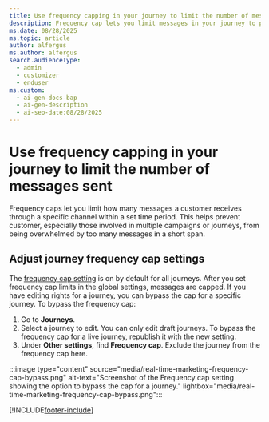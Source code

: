 ```yaml
---
title: Use frequency capping in your journey to limit the number of messages sent
description: Frequency cap lets you limit messages in your journey to prevent customer fatigue. Learn how to set caps and bypass them when needed.
ms.date: 08/28/2025
ms.topic: article
author: alfergus
ms.author: alfergus
search.audienceType:
  - admin
  - customizer
  - enduser
ms.custom:
  - ai-gen-docs-bap
  - ai-gen-description
  - ai-seo-date:08/28/2025
---
```


# Use frequency capping in your journey to limit the number of messages sent

Frequency caps let you limit how many messages a customer receives through a specific channel within a set time period. This helps prevent customer, especially those involved in multiple campaigns or journeys, from being overwhelmed by too many messages in a short span.

## Adjust journey frequency cap settings

The [frequency cap setting](real-time-marketing-frequency-cap.md) is on by default for all journeys. After you set frequency cap limits in the global settings, messages are capped. If you have editing rights for a journey, you can bypass the cap for a specific journey. To bypass the frequency cap:

1. Go to **Journeys**.
1. Select a journey to edit. You can only edit draft journeys. To bypass the frequency cap for a live journey, republish it with the new setting.
1. Under **Other settings**, find **Frequency cap**. Exclude the journey from the frequency cap here.

:::image type="content" source="media/real-time-marketing-frequency-cap-bypass.png" alt-text="Screenshot of the Frequency cap setting showing the option to bypass the cap for a journey." lightbox="media/real-time-marketing-frequency-cap-bypass.png":::

[!INCLUDE[footer-include](./includes/footer-banner.md)]